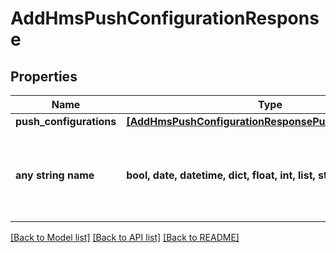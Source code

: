 # AddHmsPushConfigurationResponse


## Properties
Name | Type | Description | Notes
------------ | ------------- | ------------- | -------------
**push_configurations** | [**[AddHmsPushConfigurationResponsePushConfigurations]**](AddHmsPushConfigurationResponsePushConfigurations.md) |  | [optional] 
**any string name** | **bool, date, datetime, dict, float, int, list, str, none_type** | any string name can be used but the value must be the correct type | [optional]

[[Back to Model list]](../README.md#documentation-for-models) [[Back to API list]](../README.md#documentation-for-api-endpoints) [[Back to README]](../README.md)


